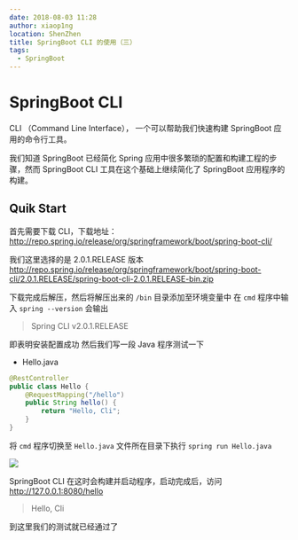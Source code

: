 ```yaml
---
date: 2018-08-03 11:28
author: xiaop1ng
location: ShenZhen
title: SpringBoot CLI 的使用（三）
tags:
  - SpringBoot
---
```


# SpringBoot CLI

CLI （Command Line Interface）， 一个可以帮助我们快速构建 SpringBoot 应用的命令行工具。

我们知道 SpringBoot 已经简化 Spring 应用中很多繁琐的配置和构建工程的步骤，然而 SpringBoot CLI 工具在这个基础上继续简化了 SpringBoot 应用程序的构建。

## Quik Start
首先需要下载 CLI，下载地址：  http://repo.spring.io/release/org/springframework/boot/spring-boot-cli/

我们这里选择的是 2.0.1.RELEASE 版本
http://repo.spring.io/release/org/springframework/boot/spring-boot-cli/2.0.1.RELEASE/spring-boot-cli-2.0.1.RELEASE-bin.zip

下载完成后解压，然后将解压出来的 `/bin` 目录添加至环境变量中
在 `cmd` 程序中输入 `spring --version` 会输出
> Spring CLI v2.0.1.RELEASE

即表明安装配置成功
然后我们写一段 Java 程序测试一下

- Hello.java
```java
@RestController
public class Hello {
    @RequestMapping("/hello")
    public String hello() {
        return "Hello, Cli";
    }
}
```
将 `cmd` 程序切换至 `Hello.java` 文件所在目录下执行 `spring run Hello.java`

![](https://i.loli.net/2019/12/10/h68bpEuskmZGiP1.png)

SpringBoot CLI 在这时会构建并启动程序，启动完成后，访问 http://127.0.0.1:8080/hello

> Hello, Cli

到这里我们的测试就已经通过了